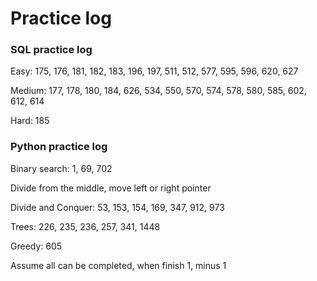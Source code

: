 # Practice log

### SQL practice log

Easy: 175, 176, 181, 182, 183, 196, 197, 511, 512, 577, 595, 596, 620, 627

Medium: 177, 178, 180, 184, 626, 534, 550, 570, 574, 578, 580, 585, 602, 612, 614

Hard: 185


### Python practice log

Binary search: 1, 69, 702

Divide from the middle, move left or right pointer

Divide and Conquer: 53, 153, 154, 169, 347, 912, 973

Trees: 226, 235, 236, 257, 341, 1448 

Greedy: 605

Assume all can be completed, when finish 1, minus 1


